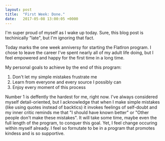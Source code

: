 ```yaml
---
layout: post
title:  "First Week: Done."
date:   2017-05-08 13:00:05 +0000
---
```



I'm super proud of myself as I wake up today. Sure, this blog post is techinically "late", but I'm ignoring that fact. 

Today marks the one week anniversy for starting the FlatIron program. I chose to leave the career I've spent nearly all of my adult life doing, but I feel empowered and happy for the first time in a long time. 

My personal goals to achieve by the end of this program:
1. Don't let my simple mistakes frustrate me
2. Learn from everyone and every source I possibly can
3. Enjoy every moment of this process 

Number 1 is deffently the hardest for me, right now. I've always considered myself detail-oriented, but I acknowledge that when I make simple mistakes (like using quotes instead of backtics) it invokes feelings of self-doubt and my inner critic reminds me that "I should have known better" or "Other people don't make these mistakes". It will take some time, maybe even the full length of the program, to conquer this goal. Yet, I feel change occuring within myself already. I feel so fornutate to be in a program that promotes kindess and is so supportive. 
